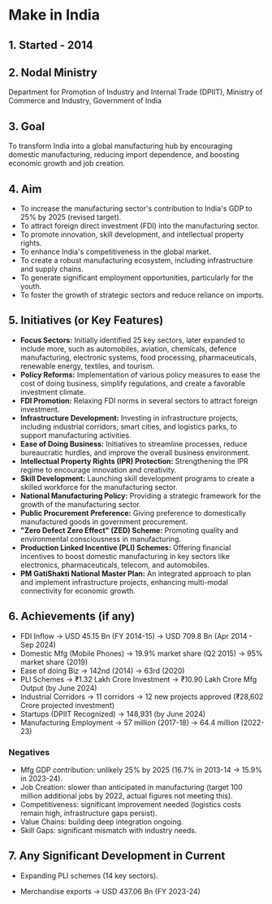 
# Make in India

## 1. Started - 2014

## 2. Nodal Ministry
Department for Promotion of Industry and Internal Trade (DPIIT), Ministry of Commerce and Industry, Government of India

## 3. Goal
To transform India into a global manufacturing hub by encouraging domestic manufacturing, reducing import dependence, and boosting economic growth and job creation.

## 4. Aim
* To increase the manufacturing sector's contribution to India's GDP to 25% by 2025 (revised target).
* To attract foreign direct investment (FDI) into the manufacturing sector.
* To promote innovation, skill development, and intellectual property rights.
* To enhance India's competitiveness in the global market.
* To create a robust manufacturing ecosystem, including infrastructure and supply chains.
* To generate significant employment opportunities, particularly for the youth.
* To foster the growth of strategic sectors and reduce reliance on imports.

## 5. Initiatives (or Key Features)
* **Focus Sectors:** Initially identified 25 key sectors, later expanded to include more, such as automobiles, aviation, chemicals, defence manufacturing, electronic systems, food processing, pharmaceuticals, renewable energy, textiles, and tourism.
* **Policy Reforms:** Implementation of various policy measures to ease the cost of doing business, simplify regulations, and create a favorable investment climate.
* **FDI Promotion:** Relaxing FDI norms in several sectors to attract foreign investment.
* **Infrastructure Development:** Investing in infrastructure projects, including industrial corridors, smart cities, and logistics parks, to support manufacturing activities.
* **Ease of Doing Business:** Initiatives to streamline processes, reduce bureaucratic hurdles, and improve the overall business environment.
* **Intellectual Property Rights (IPR) Protection:** Strengthening the IPR regime to encourage innovation and creativity.
* **Skill Development:** Launching skill development programs to create a skilled workforce for the manufacturing sector.
* **National Manufacturing Policy:** Providing a strategic framework for the growth of the manufacturing sector.
* **Public Procurement Preference:** Giving preference to domestically manufactured goods in government procurement.
* **"Zero Defect Zero Effect" (ZED) Scheme:** Promoting quality and environmental consciousness in manufacturing.
* **Production Linked Incentive (PLI) Schemes:** Offering financial incentives to boost domestic manufacturing in key sectors like electronics, pharmaceuticals, telecom, and automobiles.
* **PM GatiShakti National Master Plan:** An integrated approach to plan and implement infrastructure projects, enhancing multi-modal connectivity for economic growth.


## 6. Achievements (if any)
* FDI Inflow -> USD 45.15 Bn (FY 2014-15) -> USD 709.8 Bn (Apr 2014 - Sep 2024)
* Domestic Mfg (Mobile Phones) -> 19.9% market share (Q2 2015) -> 95% market share (2019)
* Ease of doing Biz -> 142nd (2014) -> 63rd (2020)
* PLI Schemes -> ₹1.32 Lakh Crore Investment -> ₹10.90 Lakh Crore Mfg Output (by June 2024)
* Industrial Corridors -> 11 corridors -> 12 new projects approved (₹28,602 Crore projected investment)
* Startups (DPIIT Recognized) -> 148,931 (by June 2024)
* Manufacturing Employment -> 57 million (2017-18) -> 64.4 million (2022-23)

### Negatives
* Mfg GDP contribution: unlikely 25% by 2025 (16.7% in 2013-14 -> 15.9% in 2023-24).
* Job Creation: slower than anticipated in manufacturing (target 100 million additional jobs by 2022, actual figures not meeting this).
* Competitiveness: significant improvement needed (logistics costs remain high, infrastructure gaps persist).
* Value Chains: building deep integration ongoing.
* Skill Gaps: significant mismatch with industry needs.

## 7. Any Significant Development in Current
- Expanding PLI schemes (14 key sectors). 
* Merchandise exports -> USD 437.06 Bn (FY 2023-24)